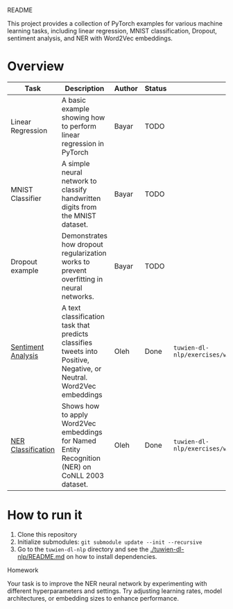 README

This project provides a collection of PyTorch examples for various machine learning tasks, including linear regression, MNIST classification, Dropout, sentiment analysis, and NER with Word2Vec embeddings.

# Overview

| Task                | Description                                                                 | Author | Status | Path                       |
|---------------------|-----------------------------------------------------------------------------|--------|--------|----------------------------|
| Linear Regression  | A basic example showing how to perform linear regression in PyTorch | Bayar | TODO | |
| MNIST Classifier | A simple neural network to classify handwritten digits from the MNIST dataset. | Bayar | TODO | |
| Dropout example | Demonstrates how dropout regularization works to prevent overfitting in neural networks. | Bayar | TODO | |
| [Sentiment Analysis](https://github.com/olokshyn/tuwien-dl-nlp/blob/master/exercises/word2vec_sentiment_classification.ipynb)  | A text classification task that predicts classifies tweets into Positive, Negative, or Neutral. Word2Vec embeddings | Oleh   | Done | `tuwien-dl-nlp/exercises/word2vec_sentiment_classification.ipynb`    |
| [NER Classification](https://github.com/olokshyn/tuwien-dl-nlp/blob/master/exercises/word2vec_ner_classification.ipynb)  | Shows how to apply Word2Vec embeddings for Named Entity Recognition (NER) on CoNLL 2003 dataset.  | Oleh   | Done | `tuwien-dl-nlp/exercises/word2vec_ner_classification.ipynb`          |

# How to run it
1. Clone this repository
2. Initialize submodules: `git submodule update --init --recursive`
3. Go to the `tuwien-dl-nlp` directory and see the [./tuwien-dl-nlp/README.md](https://github.com/olokshyn/tuwien-dl-nlp/blob/master/README.md) on how to install dependencies.

Homework

Your task is to improve the NER neural network by experimenting with different hyperparameters and settings. Try adjusting learning rates, model architectures, or embedding sizes to enhance performance.
